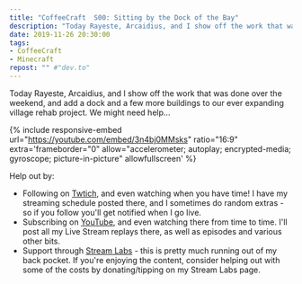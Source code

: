 ```yaml
---
title: "CoffeeCraft  S00: Sitting by the Dock of the Bay"
description: "Today Rayeste, Arcaidius, and I show off the work that was done over the weekend, and add a dock and a few more buildings to our ever expanding village rehab project."
date: 2019-11-26 20:30:00
tags:
- CoffeeCraft
- Minecraft
repost: "" #"dev.to"
---
```


Today Rayeste, Arcaidius, and I show off the work that was done over the weekend, and add a dock and a few more buildings to our ever expanding village rehab project. We might need help&hellip;
<!--more-->

{% include responsive-embed url="https://youtube.com/embed/3n4bj0MMsks" ratio="16:9" extra='frameborder="0" allow="accelerometer; autoplay; encrypted-media; gyroscope; picture-in-picture" allowfullscreen' %}

Help out by:
 * Following on [Twtich](https://twitch.tv/AnonJr_Live), and even watching when you have time! I have my streaming schedule posted there, and I sometimes do random extras - so if you follow you'll get notified when I go live.
 * Subscribing on [YouTube](http://www.youtube.com/channel/UCXafqhKHbkSUIrq0LAuu0tw), and even watching there from time to time. I'll post all my Live Stream replays there, as well as episodes and various other bits.
 * Support through [Stream Labs](https://streamlabs.com/anonjr_live) - this is pretty much running out of my back pocket. If you're enjoying the content, consider helping out with some of the costs by donating/tipping on my Stream Labs page.